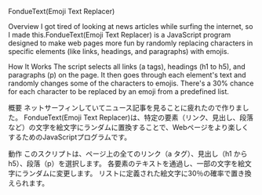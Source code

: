 FondueText(Emoji Text Replacer)

Overview
I got tired of looking at news articles while surfing the internet, so I made this.FondueText(Emoji Text Replacer) is a JavaScript program designed to make web pages more fun by randomly replacing characters in specific elements (like links, headings, and paragraphs) with emojis.

How It Works
The script selects all links (a tags), headings (h1 to h5), and paragraphs (p) on the page.
It then goes through each element's text and randomly changes some of the characters to emojis.
There's a 30% chance for each character to be replaced by an emoji from a predefined list.


概要
ネットサーフィンしていてニュース記事を見ることに疲れたので作りました。 FondueText(Emoji Text Replacer)は、特定の要素（リンク、見出し、段落など）の文字を絵文字にランダムに置換することで、Webページをより楽しくするためのJavaScriptプログラムです。

動作
このスクリプトは、ページ上の全てのリンク（a タグ）、見出し（h1 から h5）、段落（p）を選択します。
各要素のテキストを通過し、一部の文字を絵文字にランダムに変更します。
リストに定義された絵文字に30％の確率で置き換えられます。
